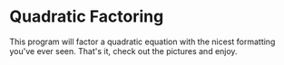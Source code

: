 # Quadratic Factoring
This program will factor a quadratic equation with the nicest
formatting you've ever seen. That's it, check out the pictures and
enjoy.
